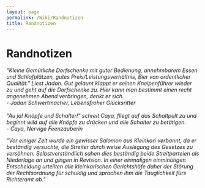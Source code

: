 ```yaml
---
layout: page
permalink: /Wiki/Randnotizen
title: Randnotizen
---
```


# Randnotizen

<i> &quot;Kleine Gemütliche Dorfschenke mit guter Bedienung, annehmbarem Essen und Schlafplätzen, gutes Preis/Leistungsverhältnis, Bier von ordentlicher Qualität.&quot; Liest Jadan. Gut gelaunt klappt er seinen Kneipenführer wieder zu und geht auf die Dorfschenke zu. Hier kann man bestimmt einen recht angenehmen Abend verbringen, denkt er sich.<br />- Jadan Schwertmacher, Lebensfroher Glücksritter<br /><br />&quot;Au ja! Knöpfe und Schalter!&quot; schreit Caya, fliegt auf das Schaltpult zu und beginnt wild auf alle Knöpfe zu drücken und alle Schalter zu betätigen.<br />- Caya, Nervige Feenzauberin<br /></i>

<i>&quot;Vor einiger Zeit wurde ein gewisser Salomon aus Kleinkari verbannt, da er beständig versuchte, die Streiter durch weise Auslegung des Gesetzes zu versöhnen. Selbstverständlich sahen dies beständig beide Streitparteien als Niederlage an und gingen in Revision. In einer einmaligen einminütigen Entscheidung urteilten alle kleinkarischen Gerichtshöfe daher der Störung der Rechtsordnung für schuldig und sprachen ihm die Tauglichkeit fürs Richteramt ab.&quot;</i>

